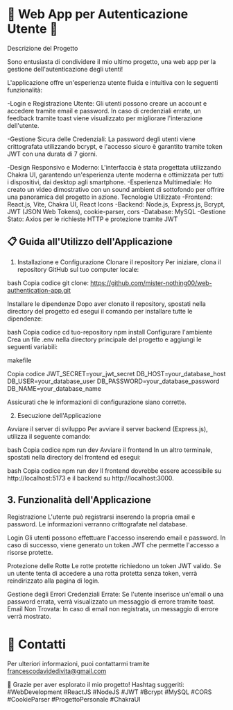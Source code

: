 # 🚀 Web App per Autenticazione Utente 🚀 
 Descrizione del Progetto

Sono entusiasta di condividere il mio ultimo progetto, una web app per la gestione dell'autenticazione degli utenti!

L'applicazione offre un'esperienza utente fluida e intuitiva con le seguenti funzionalità:

-Login e Registrazione Utente: Gli utenti possono creare un account e accedere tramite email e password. In caso di credenziali errate, un feedback tramite toast viene visualizzato per migliorare l'interazione dell'utente.

-Gestione Sicura delle Credenziali: La password degli utenti viene crittografata utilizzando bcrypt, e l'accesso sicuro è garantito tramite token JWT con una durata di 7 giorni.

-Design Responsivo e Moderno: L'interfaccia è stata progettata utilizzando Chakra UI, garantendo un'esperienza utente moderna e ottimizzata per tutti i dispositivi, dai desktop agli smartphone.
-Esperienza Multimediale: Ho creato un video dimostrativo con un sound ambient di sottofondo per offrire una panoramica del progetto in azione.
 Tecnologie Utilizzate
-Frontend: React.js, Vite, Chakra UI, React Icons
-Backend: Node.js, Express.js, Bcrypt, JWT (JSON Web Tokens), cookie-parser, cors
-Database: MySQL 
-Gestione Stato: Axios per le richieste HTTP e protezione tramite JWT

## 📋 Guida all'Utilizzo dell'Applicazione
1. Installazione e Configurazione
Clonare il repository
Per iniziare, clona il repository GitHub sul tuo computer locale:

bash
Copia codice
git clone: https://github.com/mister-nothing00/web-authentication-app.git

Installare le dipendenze
Dopo aver clonato il repository, spostati nella directory del progetto ed esegui il comando per installare tutte le dipendenze:

bash
Copia codice
cd tuo-repository
npm install
Configurare l'ambiente
Crea un file .env nella directory principale del progetto e aggiungi le seguenti variabili:

makefile

Copia codice
JWT_SECRET=your_jwt_secret
DB_HOST=your_database_host
DB_USER=your_database_user
DB_PASSWORD=your_database_password
DB_NAME=your_database_name

Assicurati che le informazioni di configurazione siano corrette.

2. Esecuzione dell'Applicazione

Avviare il server di sviluppo
Per avviare il server backend (Express.js), utilizza il seguente comando:

bash
Copia codice
npm run dev
Avviare il frontend
In un altro terminale, spostati nella directory del frontend ed esegui:

bash
Copia codice
npm run dev
Il frontend dovrebbe essere accessibile su http://localhost:5173 e il backend su http://localhost:3000.

## 3. Funzionalità dell'Applicazione
Registrazione
L'utente può registrarsi inserendo la propria email e password. Le informazioni verranno crittografate nel database.

Login
Gli utenti possono effettuare l'accesso inserendo email e password. In caso di successo, viene generato un token JWT che permette l'accesso a risorse protette.

Protezione delle Rotte
Le rotte protette richiedono un token JWT valido. Se un utente tenta di accedere a una rotta protetta senza token, verrà reindirizzato alla pagina di login.

Gestione degli Errori
Credenziali Errate: Se l'utente inserisce un'email o una password errata, verrà visualizzato un messaggio di errore tramite toast.
Email Non Trovata: In caso di email non registrata, un messaggio di errore verrà mostrato.


# 📧 Contatti
Per ulteriori informazioni, puoi contattarmi tramite francescodavidedivita@gmail.com

🚀 Grazie per aver esplorato il mio progetto!
Hashtag suggeriti:
#WebDevelopment #ReactJS #NodeJS #JWT #Bcrypt #MySQL #CORS #CookieParser #ProgettoPersonale #ChakraUI